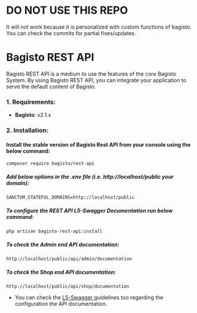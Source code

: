 # DO NOT USE THIS REPO
<p>It will not work because it is personalized with custom functions of bagisto. You can check the commits for partial fixes/updates.</p>

# Bagisto REST API

<p>Bagisto REST API is a medium to use the features of the core Bagisto System. By using Bagisto REST API, you can integrate your application to serve the default content of Bagisto.</p>

### 1. Requirements:

* **Bagisto**: v2.1.x

### 2. Installation:

#### Install the stable version of Bagisto Rest API from your console using the below command:
~~~
composer require bagisto/rest-api
~~~

##### Add below options in the .env file (i.e. http://localhost/public your domain):

~~~
SANCTUM_STATEFUL_DOMAINS=http://localhost/public
~~~

##### To configure the REST API L5-Swagger Documentation run below command:

~~~
php artisan bagisto-rest-api:install
~~~

##### To check the Admin end API documentation:

~~~
http://localhost/public/api/admin/documentation
~~~

##### To check the Shop end API documentation:

~~~
http://localhost/public/api/shop/documentation
~~~

* You can check the <a href="https://github.com/DarkaOnLine/L5-Swagger"> L5-Swagger </a> guidelines too regarding the configuration the API documentation.

